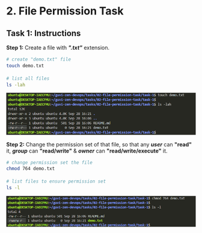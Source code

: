 # 2. File Permission Task

## Task 1: Instructions

**Step 1:** Create a file with ***".txt"*** extension.

```bash
# create "demo.txt" file
touch demo.txt

# list all files
ls -lah
```

![Result 1](./screenshots/result-1.png)

**Step 2:** Change the permission set of that file, so that any ***user*** can **"read"** it, ***group*** can **"read/write"** & ***owner*** can **"read/write/execute"** it.

```bash
# change permission set the file
chmod 764 demo.txt

# list files to ensure permission set
ls -l
```

![Result 2](./screenshots/result-2.png)
